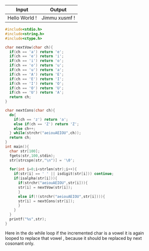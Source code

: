 
| Input         | Output        |
| ------------- | ------------- |
| Hello World ! | Jimmu xusmf ! |

```c
#include<stdio.h>
#include<string.h>
#include<ctype.h>

char nextVow(char ch){
  if(ch == 'a') return 'e';
  if(ch == 'e') return 'i';
  if(ch == 'i') return 'o';
  if(ch == 'o') return 'u';
  if(ch == 'u') return 'a';
  if(ch == 'A') return 'E';
  if(ch == 'E') return 'I';
  if(ch == 'I') return 'O';
  if(ch == 'O') return 'U';
  if(ch == 'U') return 'A';
  return ch;
}

char nextCons(char ch){
  do{
    if(ch == 'z') return 'a';
    else if(ch == 'Z') return 'Z';
    else ch++;
  } while(strchr("aeiouAEIOU",ch));
  return ch;
}
int main(){
  char str[100];
  fgets(str,100,stdin);
  str[strcspn(str,"\n")] = '\0';
  
  for(int i=0;i<strlen(str);i++){
    if(str[i] == ' ' || isdigit(str[i])) continue;
    if(isalpha(str[i])){
      if(strchr("aeiouAEIOU",str[i])){
      str[i] = nextVow(str[i]);
      }
      else if(!(strchr("aeiouAEIOU",str[i]))){
      str[i] = nextCons(str[i]);
      }
    }
  }
  printf("%s",str);
}
```

Here in the do while loop if the incremented char is a vowel it is again looped to replace that vowel , because it should be replaced by next cosonant only.

